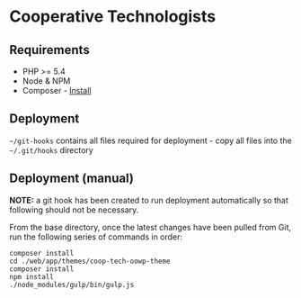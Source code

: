 # Cooperative Technologists

## Requirements

* PHP >= 5.4
* Node & NPM
* Composer - [Install](https://getcomposer.org/doc/00-intro.md#installation-linux-unix-osx)


## Deployment

`~/git-hooks` contains all files required for deployment - copy all files into the `~/.git/hooks` directory


## Deployment (manual)

**NOTE:** a git hook has been created to run deployment automatically so that following should not be necessary.

From the base directory, once the latest changes have been pulled from Git, run the following series of commands in order: 

```
composer install
cd ./web/app/themes/coop-tech-oowp-theme
composer install
npm install
./node_modules/gulp/bin/gulp.js
```


